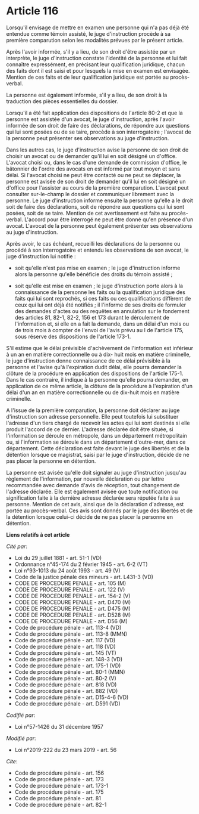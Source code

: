 # Article 116

Lorsqu'il envisage de mettre en examen une personne qui n'a pas déjà été entendue comme témoin assisté, le juge d'instruction
procède à sa première comparution selon les modalités prévues par le présent article.

Après l'avoir informée, s'il y a lieu, de son droit d'être assistée par un interprète, le juge d'instruction constate
l'identité de la personne et lui fait connaître expressément, en précisant leur qualification juridique, chacun des faits
dont il est saisi et pour lesquels la mise en examen est envisagée. Mention de ces faits et de leur qualification juridique
est portée au procès-verbal.

La personne est également informée, s'il y a lieu, de son droit à la traduction des pièces essentielles du dossier.

Lorsqu'il a été fait application des dispositions de l'article 80-2 et que la personne est assistée d'un avocat, le juge
d'instruction, après l'avoir informée de son droit de faire des déclarations, de répondre aux questions qui lui sont posées
ou de se taire, procède à son interrogatoire ; l'avocat de la personne peut présenter ses observations au juge d'instruction.

Dans les autres cas, le juge d'instruction avise la personne de son droit de choisir un avocat ou de demander qu'il lui en
soit désigné un d'office. L'avocat choisi ou, dans le cas d'une demande de commission d'office, le bâtonnier de l'ordre des
avocats en est informé par tout moyen et sans délai. Si l'avocat choisi ne peut être contacté ou ne peut se déplacer, la
personne est avisée de son droit de demander qu'il lui en soit désigné un d'office pour l'assister au cours de la première
comparution. L'avocat peut consulter sur-le-champ le dossier et communiquer librement avec la personne. Le juge d'instruction
informe ensuite la personne qu'elle a le droit soit de faire des déclarations, soit de répondre aux questions qui lui sont
posées, soit de se taire. Mention de cet avertissement est faite au procès-verbal. L'accord pour être interrogé ne peut être
donné qu'en présence d'un avocat. L'avocat de la personne peut également présenter ses observations au juge d'instruction.

Après avoir, le cas échéant, recueilli les déclarations de la personne ou procédé à son interrogatoire et entendu les
observations de son avocat, le juge d'instruction lui notifie :

- soit qu'elle n'est pas mise en examen ; le juge d'instruction informe alors la personne qu'elle bénéficie des droits du
témoin assisté ;

- soit qu'elle est mise en examen ; le juge d'instruction porte alors à la connaissance de la personne les faits ou la
qualification juridique des faits qui lui sont reprochés, si ces faits ou ces qualifications diffèrent de ceux qui lui ont
déjà été notifiés ; il l'informe de ses droits de formuler des demandes d'actes ou des requêtes en annulation sur le
fondement des articles 81, 82-1, 82-2, 156 et 173 durant le déroulement de l'information et, si elle en a fait la demande,
dans un délai d'un mois ou de trois mois à compter de l'envoi de l'avis prévu au I de l'article 175, sous réserve des
dispositions de l'article 173-1.

S'il estime que le délai prévisible d'achèvement de l'information est inférieur à un an en matière correctionnelle ou à dix-
huit mois en matière criminelle, le juge d'instruction donne connaissance de ce délai prévisible à la personne et l'avise
qu'à l'expiration dudit délai, elle pourra demander la clôture de la procédure en application des dispositions de l'article
175-1. Dans le cas contraire, il indique à la personne qu'elle pourra demander, en application de ce même article, la clôture
de la procédure à l'expiration d'un délai d'un an en matière correctionnelle ou de dix-huit mois en matière criminelle.

A l'issue de la première comparution, la personne doit déclarer au juge d'instruction son adresse personnelle. Elle peut
toutefois lui substituer l'adresse d'un tiers chargé de recevoir les actes qui lui sont destinés si elle produit l'accord de
ce dernier. L'adresse déclarée doit être située, si l'information se déroule en métropole, dans un département métropolitain
ou, si l'information se déroule dans un département d'outre-mer, dans ce département. Cette déclaration est faite devant le
juge des libertés et de la détention lorsque ce magistrat, saisi par le juge d'instruction, décide de ne pas placer la
personne en détention.

La personne est avisée qu'elle doit signaler au juge d'instruction jusqu'au règlement de l'information, par nouvelle
déclaration ou par lettre recommandée avec demande d'avis de réception, tout changement de l'adresse déclarée. Elle est
également avisée que toute notification ou signification faite à la dernière adresse déclarée sera réputée faite à sa
personne. Mention de cet avis, ainsi que de la déclaration d'adresse, est portée au procès-verbal. Ces avis sont donnés par
le juge des libertés et de la détention lorsque celui-ci décide de ne pas placer la personne en détention.

**Liens relatifs à cet article**

_Cité par_:

  - Loi du 29 juillet 1881 - art. 51-1 (VD)
  - Ordonnance n°45-174 du 2 février 1945 - art. 6-2 (VT)
  - Loi n°93-1013 du 24 août 1993 - art. 49 (V)
  - Code de la justice pénale des mineurs - art. L431-3 (VD)
  - CODE DE PROCEDURE PENALE - art. 105 (M)
  - CODE DE PROCEDURE PENALE - art. 122 (V)
  - CODE DE PROCEDURE PENALE - art. 154-2 (V)
  - CODE DE PROCEDURE PENALE - art. D470 (M)
  - CODE DE PROCEDURE PENALE - art. D475 (M)
  - CODE DE PROCEDURE PENALE - art. D528 (M)
  - CODE DE PROCEDURE PENALE - art. D56 (M)
  - Code de procédure pénale - art. 113-4 (VD)
  - Code de procédure pénale - art. 113-8 (MMN)
  - Code de procédure pénale - art. 117 (VD)
  - Code de procédure pénale - art. 118 (VD)
  - Code de procédure pénale - art. 145 (VT)
  - Code de procédure pénale - art. 148-3 (VD)
  - Code de procédure pénale - art. 175-1 (VD)
  - Code de procédure pénale - art. 80-1 (MMN)
  - Code de procédure pénale - art. 80-2 (V)
  - Code de procédure pénale - art. 818 (VD)
  - Code de procédure pénale - art. 882 (VD)
  - Code de procédure pénale - art. D15-4-6 (VD)
  - Code de procédure pénale - art. D591 (VD)

_Codifié par_:

  - Loi n°57-1426 du 31 décembre 1957

_Modifié par_:

  - Loi n°2019-222 du 23 mars 2019 - art. 56

_Cite_:

  - Code de procédure pénale - art. 156
  - Code de procédure pénale - art. 173
  - Code de procédure pénale - art. 173-1
  - Code de procédure pénale - art. 175
  - Code de procédure pénale - art. 81
  - Code de procédure pénale - art. 82-1
